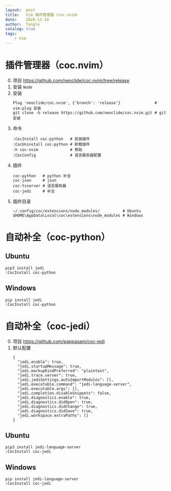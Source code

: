 ```yaml
---
layout:  post
title:   Vim 插件管理器（coc.nvim）
date:    2020-12-14
author:  Tangle
catalog: true
tags:
    - Vim
---
```


# 插件管理器（coc.nvim）

0. 项目 <https://github.com/neoclide/coc.nvim/tree/release>
0. 安装 `Node`
0. 安装
    ```
    Plug 'neoclide/coc.nvim', {'branch': 'release'}               # vim-plug 安装
    git clone -b release https://github.com/neoclide/coc.nvim.git # git 安装
    ```
0. 命令
    ```
    :CocInstall coc-python   # 安装插件
    :CocUninstall coc-python # 卸载插件
    :h coc-nvim              # 帮助
    :CocConfig               # 语言服务器配置
    ```
0. 插件
    ```
    coc-python   # python 补全
    coc-json     # json
    coc-tsserver # 语言服务器
    coc-jedi     # 补全
    ```
0. 插件目录
    ```
    ~/.config/coc/extensions/node_modules/          # Ubuntu
    $HOME\AppData\Local\coc\extensions\node_modules # Windows
    ```

# 自动补全（coc-python）

## Ubuntu

```
pip3 install jedi
:CocInstall coc-python
```

## Windows

```
pip install jedi
:CocInstall coc-python
```

# 自动补全（coc-jedi）

0. 项目 <https://github.com/pappasam/coc-jedi>
0. 默认配置
    ```
    {
      "jedi.enable": true,
      "jedi.startupMessage": true,
      "jedi.markupKindPreferred": "plaintext",
      "jedi.trace.server": true,
      "jedi.jediSettings.autoImportModules": [],
      "jedi.executable.command": "jedi-language-server",
      "jedi.executable.args": [],
      "jedi.completion.disableSnippets": false,
      "jedi.diagnostics.enable": true,
      "jedi.diagnostics.didOpen": true,
      "jedi.diagnostics.didChange": true,
      "jedi.diagnostics.didSave": true,
      "jedi.workspace.extraPaths": []
    }
    ```

## Ubuntu

```
pip3 install jedi-language-server
:CocInstall coc-jedi
```

## Windows

```
pip install jedi-language-server
:CocInstall coc-jedi
```
